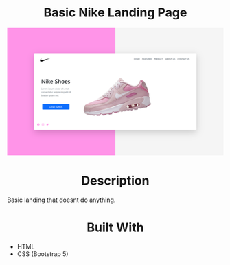 ﻿<center> <h1>Basic Nike Landing Page</h1> </center>

![](https://github.com/HassenH1/nike-landing-page/blob/main/images/nike-landing-page.PNG?raw=true)

<center> <h1>Description</h1> </center>
Basic landing that doesnt do anything.

<center> <h1>Built With</h1> </center>

- HTML
- CSS (Bootstrap 5)
